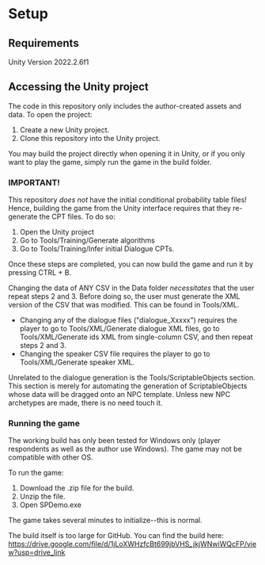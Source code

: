 # Setup
## Requirements
Unity Version 2022.2.6f1

## Accessing the Unity project
The code in this repository only includes the author-created assets and data. To open the project:
1) Create a new Unity project.
2) Clone this repository into the Unity project.

You may build the project directly when opening it in Unity, or if you only want to play the game, simply run the game in the build folder.

### IMPORTANT!
This repository _does not_ have the initial conditional probability table files! Hence, building the game from the Unity interface requires that they re-generate the CPT files. To do so:
1) Open the Unity project
2) Go to Tools/Training/Generate algorithms
3) Go to Tools/Training/Infer initial Dialogue CPTs.

Once these steps are completed, you can now build the game and run it by pressing CTRL + B.

Changing the data of ANY CSV in the Data folder _necessitates_ that the user repeat steps 2 and 3. Before doing so, the user must generate the XML version of the CSV that was modified.
This can be found in Tools/XML.
- Changing any of the dialogue files ("dialogue_Xxxxx") requires the player to go to Tools/XML/Generate dialogue XML files, go to Tools/XML/Generate ids XML from single-column CSV, and then repeat steps 2 and 3.
- Changing the speaker CSV file requires the player to go to Tools/XML/Generate speaker XML.

Unrelated to the dialogue generation is the Tools/ScriptableObjects section. This section is merely for automating the generation of ScriptableObjects whose data will be dragged onto an NPC template. Unless new NPC archetypes are made, there is no need touch it.

### Running the game
The working build has only been tested for Windows only (player respondents as well as the author use Windows). The game may not be compatible with other OS.

To run the game:
1) Download the .zip file for the build.
2) Unzip the file.
3) Open SPDemo.exe

The game takes several minutes to initialize--this is normal.

The build itself is too large for GitHub. You can find the build here: https://drive.google.com/file/d/1jLoXWHzfcBt699jbVHS_jkjWNwiWQcFP/view?usp=drive_link
